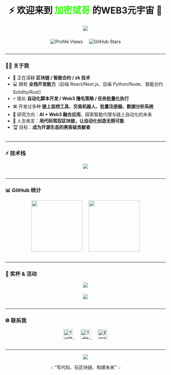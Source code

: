 <!-- 个人名片风格标题 -->
<h1 align="center" style="margin-bottom:20px;">
  ⚡ 欢迎来到 <span style="color:#39FF14">加密斌哥</span> 的WEB3元宇宙 🚀
</h1>

<!-- 打字机效果 -->
<p align="center" style="margin-bottom:25px;">
  <img src="https://readme-typing-svg.herokuapp.com?font=Fira+Code&size=28&pause=2000&color=00FFCB&background=0F0F0F&center=true&vCenter=true&width=650&lines=全栈开发者+%7C+Web3+极客;开源践行者+%7C+自动化狂热者;热爱代码+%7C+探索未来科技" />
</p>

<!-- 徽章 -->
<p align="center" style="margin-bottom:30px;">
  <img src="https://komarev.com/ghpvc/?username=BingoCrypto&color=brightgreen" alt="Profile Views" />
  &nbsp;&nbsp;&nbsp;
  <img src="https://img.shields.io/github/stars/BingoCrypto?label=GitHub%20Stars&style=flat-square&color=orange" alt="GitHub Stars" />
</p>

---

### 🧑‍🚀 关于我
<ul style="margin-bottom:30px;">
<li>🔭 正在深耕 <strong>区块链 / 智能合约 / zk 技术</strong></li>
<li>💻 拥有 <strong>全栈开发能力</strong>（前端 React/Next.js、后端 Python/Node、智能合约 Solidity/Rust）</li>
<li>⚡ 擅长 <strong>自动化脚本开发 / Web3 撸毛策略 / 任务批量化执行</strong></li>
<li>🛠️ 开发过多种 <strong>链上监控工具、交易机器人、批量注册器、数据分析系统</strong></li>
<li>🌱 研究方向：<strong>AI + Web3 融合应用</strong>，探索智能代理与链上自动化的未来</li>
<li>🎯 人生格言：<strong>用代码驾驭区块链，让自动化创造无限可能</strong></li>
<li>🏆 目标：<strong>成为开源生态的黑客级贡献者</strong></li>
</ul>

---

### ⚡ 技术栈
<p align="center" style="margin-bottom:30px;">
  <img src="https://skillicons.dev/icons?i=solidity,rust,js,ts,python,react,nextjs,tailwind,php,mysql,docker,linux,git,github,aws" />
</p>

---

### 📊 GitHub 统计
<p align="center" style="margin-bottom:30px;">
  <img src="https://github-readme-stats.vercel.app/api?username=BingoCrypto&show_icons=true&theme=tokyonight&hide_border=true" height="160" />
  &nbsp;&nbsp;&nbsp;
  <img src="https://github-readme-streak-stats.herokuapp.com/?user=BingoCrypto&theme=tokyonight&hide_border=true" height="160" />
</p>

---

### 🎨 奖杯 & 活动
<p align="center" style="margin-bottom:20px;">
  <img src="https://github-profile-trophy.vercel.app/?username=BingoCrypto&theme=matrix&no-frame=true&row=1&column=6" />
</p>
<p align="center" style="margin-bottom:30px;">
  <img src="https://github-readme-activity-graph.vercel.app/graph?username=BingoCrypto&theme=matrix" />
</p>

---

### 🌐 联系我
<p align="center" style="margin-bottom:30px;">

  <!-- Twitter -->
  <a href="https://twitter.com/zoubinwowj" target="_blank" style="margin:0 10px;">
    <img src="https://cdn.jsdelivr.net/gh/simple-icons/simple-icons/icons/twitter.svg" alt="Twitter" width="30" height="30"/>
  </a>

  <!-- Telegram -->
  <a href="https://t.me/zoubinwowj" target="_blank" style="margin:0 10px;">
    <img src="https://cdn.jsdelivr.net/gh/simple-icons/simple-icons/icons/telegram.svg" alt="Telegram" width="30" height="30"/>
  </a>

  <!-- 邮箱 -->
  <a href="mailto:digitalbingogo@gmail.com" target="_blank" style="margin:0 10px;">
    <img src="https://cdn.jsdelivr.net/gh/simple-icons/simple-icons/icons/mail-dot-ru.svg" alt="Email" width="30" height="30"/>
  </a>

</p>



---



<center>
<img align="center" src="https://counter.oba.by/get/@BingoCrypto?theme=rule34" />
</center>

<p align="center">💡 “写代码、玩区块链、构建未来” 💡</p>
